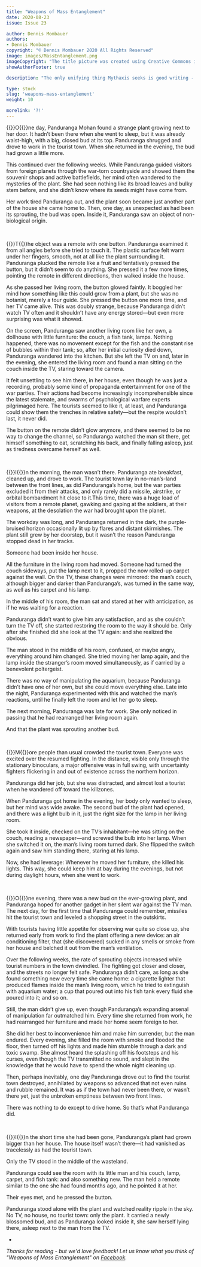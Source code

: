 ```yaml
---
title: "Weapons of Mass Entanglement"
date: 2020-08-23
issue: Issue 23

author: Dennis Mombauer
authors:
- Dennis Mombauer
copyright: "© Dennis Mombauer 2020 All Rights Reserved"
image: images/MassEntanglement.png
imageCopyright: "The title picture was created using Creative Commons images - many thanks to the following creators: [Pawel Kadysz](https://unsplash.com/photos/yKPj4oi9m74), [David-Karich](https://pixabay.com/photos/portrait-face-pale-expressive-eyes-358970/), and [Stephanie Mulrooney](https://unsplash.com/photos/X_unyC4Kkyc)."
showAuthorFooter: true

description: "The only unifying thing Mythaxis seeks is good writing - but we want to bring together a variety of genres, styles, themes, and no two alike is fine by us. Dennis Mombauer answered that call with a vision of the strange, and left us with questions."

type: stock
slug: 'weapons-mass-entanglement'
weight: 10

morelink: '?!'
---
```


{{<glyph>}}O{{</glyph>}}ne day, Panduranga Mohan found a strange plant growing next to her door. It hadn’t been there when she went to sleep, but it was already waist-high, with a big, closed bud at its top. Panduranga shrugged and drove to work in the tourist town. When she returned in the evening, the bud had grown a little more.

This continued over the following weeks. While Panduranga guided visitors from foreign planets through the war-torn countryside and showed them the souvenir shops and active battlefields, her mind often wandered to the mysteries of the plant. She had seen nothing like its broad leaves and bulky stem before, and she didn’t know where its seeds might have come from.

Her work tired Panduranga out, and the plant soon became just another part of the house she came home to. Then, one day, as unexpected as had been its sprouting, the bud was open. Inside it, Panduranga saw an object of non-biological origin.


&nbsp;

{{<glyph>}}T{{</glyph>}}he object was a remote with one button. Panduranga examined it from all angles before she tried to touch it. The plastic surface felt warm under her fingers, smooth, not at all like the plant surrounding it. Panduranga plucked the remote like a fruit and tentatively pressed the button, but it didn’t seem to do anything. She pressed it a few more times, pointing the remote in different directions, then walked inside the house.

As she passed her living room, the button glowed faintly. It boggled her mind how something like this could grow from a plant, but she was no botanist, merely a tour guide. She pressed the button one more time, and her TV came alive. This was doubly strange, because Panduranga didn’t watch TV often and it shouldn’t have any energy stored—but even more surprising was what it showed.

On the screen, Panduranga saw another living room like her own, a dollhouse with little furniture: the couch, a fish tank, lamps. Nothing happened, there was no movement except for the fish and the constant rise of bubbles within their tank; so, after her initial curiosity died down, Panduranga wandered into the kitchen. But she left the TV on and, later in the evening, she entered the living room and found a man sitting on the couch inside the TV, staring toward the camera. 

It felt unsettling to see him there, in her house, even though he was just a recording, probably some kind of propaganda entertainment for one of the war parties. Their actions had become increasingly incomprehensible since the latest stalemate, and swarms of psychological warfare experts pilgrimaged here. The tourists seemed to like it, at least, and Panduranga could show them the trenches in relative safety—but the respite wouldn’t last, it never did.

The button on the remote didn’t glow anymore, and there seemed to be no way to change the channel, so Panduranga watched the man sit there, get himself something to eat, scratching his back, and finally falling asleep, just as tiredness overcame herself as well.


&nbsp;

{{<glyph>}}I{{</glyph>}}n the morning, the man wasn’t there. Panduranga ate breakfast, cleaned up, and drove to work. The tourist town lay in no-man’s-land between the front lines, as did Panduranga’s home, but the war parties excluded it from their attacks, and only rarely did a missile, airstrike, or orbital bombardment hit close to it.This time, there was a huge load of visitors from a remote planet, gawking and gaping at the soldiers, at their weapons, at the desolation the war had brought upon the planet.

The workday was long, and Panduranga returned in the dark, the purple-bruised horizon occasionally lit up by flares and distant skirmishes. The plant still grew by her doorstep, but it wasn’t the reason Panduranga stopped dead in her tracks.

Someone had been inside her house.

All the furniture in the living room had moved. Someone had turned the couch sideways, put the lamp next to it, propped the now rolled-up carpet against the wall. On the TV, these changes were mirrored: the man’s couch, although bigger and darker than Panduranga’s, was turned in the same way, as well as his carpet and his lamp. 

In the middle of his room, the man sat and stared at her with anticipation, as if he was waiting for a reaction.

Panduranga didn’t want to give him any satisfaction, and as she couldn’t turn the TV off, she started restoring the room to the way it should be. Only after she finished did she look at the TV again: and she realized the obvious.

The man stood in the middle of his room, confused, or maybe angry, everything around him changed. She tried moving her lamp again, and the lamp inside the stranger’s room moved simultaneously, as if carried by a benevolent poltergeist.

There was no way of manipulating the aquarium, because Panduranga didn’t have one of her own, but she could move everything else. Late into the night, Panduranga experimented with this and watched the man’s reactions, until he finally left the room and let her go to sleep.

The next morning, Panduranga was late for work. She only noticed in passing that he had rearranged her living room again.

And that the plant was sprouting another bud.


&nbsp;

{{<glyph>}}M{{</glyph>}}ore people than usual crowded the tourist town. Everyone was excited over the resumed fighting. In the distance, visible only through the stationary binoculars, a major offensive was in full swing, with uncertainty fighters flickering in and out of existence across the northern horizon. 

Panduranga did her job, but she was distracted, and almost lost a tourist when he wandered off toward the killzones.

When Panduranga got home in the evening, her body only wanted to sleep, but her mind was wide awake. The second bud of the plant had opened, and there was a light bulb in it, just the right size for the lamp in her living room. 

She took it inside, checked on the TV’s inhabitant—he was sitting on the couch, reading a newspaper—and screwed the bulb into her lamp. When she switched it on, the man’s living room turned dark. She flipped the switch again and saw him standing there, staring at his lamp. 

Now, she had leverage: Whenever he moved her furniture, she killed his lights. This way, she could keep him at bay during the evenings, but not during daylight hours, when she went to work.


&nbsp;

{{<glyph>}}O{{</glyph>}}ne evening, there was a new bud on the ever-growing plant, and Panduranga hoped for another gadget in her silent war against the TV man. The next day, for the first time that Panduranga could remember, missiles hit the tourist town and leveled a shopping street in the outskirts. 

With tourists having little appetite for observing war quite so close up, she returned early from work to find the plant offering a new device: an air conditioning filter, that (she discovered) sucked in any smells or smoke from her house and belched it out from the man’s ventilation.

Over the following weeks, the rate of sprouting objects increased while tourist numbers in the town dwindled. The fighting got closer and closer, and the streets no longer felt safe. Panduranga didn’t care, as long as she found something new every time she came home: a cigarette lighter that produced flames inside the man’s living room, which he tried to extinguish with aquarium water; a cup that poured out into his fish tank every fluid she poured into it; and so on.

Still, the man didn’t give up, even though Panduranga’s expanding arsenal of manipulation far outmatched him. Every time she returned from work, he had rearranged her furniture and made her home seem foreign to her.

She did her best to inconvenience him and make him surrender, but the man endured. Every evening, she filled the room with smoke and flooded the floor, then turned off his lights and made him stumble through a dark and toxic swamp. She almost heard the splashing off his footsteps and his curses, even though the TV transmitted no sound, and slept in the knowledge that  he would have to spend the whole night cleaning up.

Then, perhaps inevitably, one day Panduranga drove out to find the tourist town destroyed, annihilated by weapons so advanced that not even ruins and rubble remained. It was as if the town had never been there, or wasn’t there yet, just the unbroken emptiness between two front lines.

There was nothing to do except to drive home. So that’s what Panduranga did.


&nbsp;

{{<glyph>}}I{{</glyph>}}n the short time she had been gone, Panduranga’s plant had grown bigger than her house. The house itself wasn’t there—it had vanished as tracelessly as had the tourist town.

Only the TV stood in the middle of the wasteland.

Panduranga could see the room with its little man and his couch, lamp, carpet, and fish tank: and also something new. The man held a remote similar to the one she had found months ago, and he pointed it at her.

Their eyes met, and he pressed the button.

Panduranga stood alone with the plant and watched reality ripple in the sky. No TV, no house, no tourist town: only the plant. It carried a newly blossomed bud, and as Panduranga looked inside it, she saw herself lying there, asleep next to the man from the TV.

-

*Thanks for reading - but we'd love feedback! Let us know what you think of "Weapons of Mass Entanglement" on [Facebook](https://www.facebook.com/MythaxisMagazine/posts/103854514868883).*
